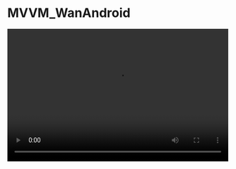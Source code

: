 # MVVM_WanAndroid

<video src="视频链接" controls="controls" width="500" height="300">您的浏览器不支持播放该视频！</video>
